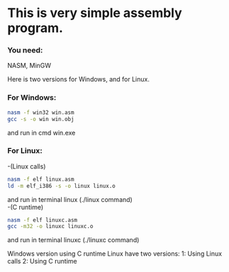 # This is very simple assembly program.
### You need:
NASM, MinGW

Here is two versions for Windows, and for Linux.

### For Windows:
```sh
nasm -f win32 win.asm
gcc -s -o win win.obj
```
and run in cmd win.exe

### For Linux:
-(Linux calls)
```sh
nasm -f elf linux.asm
ld -m elf_i386 -s -o linux linux.o
```
and run in terminal linux (./linux command)  
-(C runtime)
```sh
nasm -f elf linuxc.asm
gcc -m32 -o linuxc linuxc.o
```
and run in terminal linuxc (./linuxc command)

Windows version using C runtime
Linux have two versions:
1: Using Linux calls
2: Using C runtime
